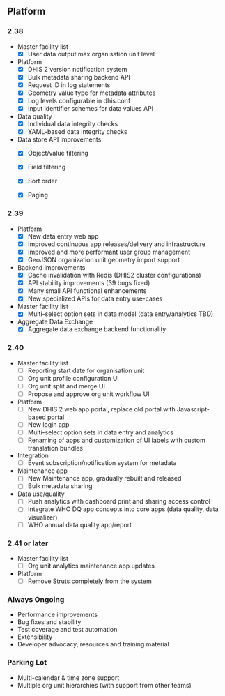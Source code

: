 ## Platform

### 2.38

- Master facility list
    -  [x] User data output max organisation unit level

- Platform
    -  [x] DHIS 2 version notification system
    -  [x] Bulk metadata sharing backend API
    -  [x] Request ID in log statements
    -  [x] Geometry value type for metadata attributes
    -  [x] Log levels configurable in dhis.conf
    -  [x] Input identifier schemes for data values API

- Data quality
    -  [x] Individual data integrity checks
    -  [x] YAML-based data integrity checks

- Data store API improvements
    -  [x] Object/value filtering
    -  [x] Field filtering
    -  [x] Sort order
    -  [x] Paging


### 2.39

- Platform
    - [x] New data entry web app
    - [x] Improved continuous app releases/delivery and infrastructure
    - [x] Improved and more performant user group management
    - [x] GeoJSON organization unit geometry import support

- Backend improvements
    - [x] Cache invalidation with Redis (DHIS2 cluster configurations)
    - [x] API stability improvements (39 bugs fixed)
    - [x] Many small API functional enhancements
    - [x] New specialized APIs for data entry use-cases

- Master facility list
    - [x] Multi-select option sets in data model (data entry/analytics TBD)

- Aggregate Data Exchange
    - [x] Aggregate data exchange backend functionality

### 2.40

-   Master facility list
    -   [ ] Reporting start date for organisation unit
    -   [ ] Org unit profile configuration UI
    -   [ ] Org unit split and merge UI
    -   [ ] Propose and approve org unit workflow UI

-   Platform
    -   [ ] New DHIS 2 web app portal, replace old portal with Javascript-based portal
    -   [ ] New login app
    -   [ ] Multi-select option sets in data entry and analytics
    -   [ ] Renaming of apps and customization of UI labels with custom translation bundles

-   Integration
    -   [ ] Event subscription/notification system for metadata

-   Maintenance app
    -   [ ] New Maintenance app, gradually rebuilt and released
    -   [ ] Bulk metadata sharing

-   Data use/quality
    -   [ ] Push analytics with dashboard print and sharing access control
    -   [ ] Integrate WHO DQ app concepts into core apps (data quality, data visualizer)
    -   [ ] WHO annual data quality app/report

### 2.41 or later

- Master facility list
    -   [ ] Org unit analytics maintenance app updates

- Platform
    -   [ ] Remove Struts completely from the system

### Always Ongoing

- Performance improvements
- Bug fixes and stability
- Test coverage and test automation
- Extensibility
- Developer advocacy, resources and training material

### Parking Lot

-   Multi-calendar & time zone support
-   Multiple org unit hierarchies (with support from other teams)
